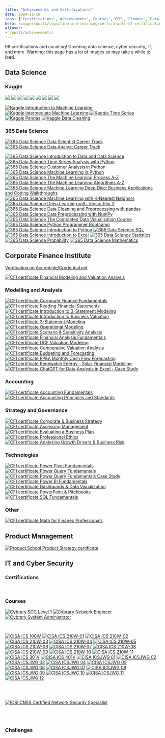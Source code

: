 ```yaml
---
title: "Achievements and Certifications"
date: 2024-11-10
tags: ['Certifications','Achievements','Courses','CPD','Finance','Data Science','Maths']
hero: /images/posts/cognition-and-learning/certs/a-wall-of-certifications.png
aliases: 
- /posts/achievements/
---
```


98 certifications and counting! Covering data science, cyber security, IT, and more. Warning: this page has a lot of images so may take a while to load.

## Data Science

### Kaggle

<img class="kaggle-badge" src="https://www.googleapis.com/download/storage/v1/b/kaggle-user-content/o/inbox%2F1488634%2F06808571894d065a64243d6ba468be2b%2FBadge-4.svg?generation=1727462524641424&amp;alt=media">
<img class="kaggle-badge" src="https://www.googleapis.com/download/storage/v1/b/kaggle-user-content/o/inbox%2F1488634%2F09e1f99bdf3222934ad7769409ec3f6d%2FBadge-26.svg?generation=1727468059623106&amp;alt=media">
<img class="kaggle-badge" src="https://www.googleapis.com/download/storage/v1/b/kaggle-user-content/o/inbox%2F1488634%2F1e4546d427340e1495b9ee02261e2dc6%2FBadge-34.svg?generation=1727468126171650&amp;alt=media">
<img class="kaggle-badge" src="https://www.googleapis.com/download/storage/v1/b/kaggle-user-content/o/inbox%2F1488634%2F7567026dd0c594f1193b49a98a976056%2FBadge-35.svg?generation=1727468213893504&amp;alt=media">
<img class="kaggle-badge" src="https://www.googleapis.com/download/storage/v1/b/kaggle-user-content/o/inbox%2F1488634%2F28e0e70842ce6972f4d68f5b6ecd549a%2FBadge-12.svg?generation=1727462988946700&amp;alt=media">
<img class="kaggle-badge" src="https://www.googleapis.com/download/storage/v1/b/kaggle-user-content/o/inbox%2F1488634%2F0b96fc543a2faf02467b3dcd5833feff%2FBadge-45.svg?generation=1727468334875991&amp;alt=media">
<img class="kaggle-badge" src="https://www.googleapis.com/download/storage/v1/b/kaggle-user-content/o/inbox%2F1488634%2Fbac00bdcf5aa52c077bef4d95da882f3%2FBadge-37.svg?generation=1727468352009252&amp;alt=media">
<img class="kaggle-badge" src="https://www.googleapis.com/download/storage/v1/b/kaggle-user-content/o/inbox%2F1488634%2F59be06dc5fa3103f7f3d4064730449a4%2FBadge-38.svg?generation=1727468372542689&amp;alt=media">
<img class="kaggle-badge" src="https://www.googleapis.com/download/storage/v1/b/kaggle-user-content/o/inbox%2F304806%2F1677a9768c3edb109351613acb6f8673%2FBadge-57.svg?generation=1731369061704923&amp;alt=media">

<a href="/images/posts/cognition-and-learning/certs/kaggle-itml.png" target="_blank"><img class="cert cert-img-quarter" src="/images/posts/cognition-and-learning/certs/kaggle-itml.png" alt="Kaggle Introduction to Machine Learning"></a>
<a href="/images/posts/cognition-and-learning/certs/kaggle-iml.png" target="_blank"><img class="cert cert-img-quarter" src="/images/posts/cognition-and-learning/certs/kaggle-iml.png" alt="Kaggle Intermediate Machine Learning"></a>
<a href="/images/posts/cognition-and-learning/certs/kaggle-ts.png" target="_blank"><img class="cert cert-img-quarter" src="/images/posts/cognition-and-learning/certs/kaggle-ts.png" alt="Kaggle Time Series"></a>
<a href="/images/posts/cognition-and-learning/certs/kaggle-pandas.png" target="_blank"><img class="cert cert-img-quarter" src="/images/posts/cognition-and-learning/certs/kaggle-pandas.png" alt="Kaggle Pandas"></a>
<a href="/images/posts/cognition-and-learning/certs/kaggle-dc.png" target="_blank"><img class="cert cert-img-quarter" src="/images/posts/cognition-and-learning/certs/kaggle-dc.png" alt="Kaggle Data Cleaning"></a>

### 365 Data Science

<a href="/images/posts/cognition-and-learning/certs/365ds-dsct.png" target="_blank"><img class="cert cert-img-half" src="/images/posts/cognition-and-learning/certs/365ds-dsct.png" alt="365 Data Science Data Scientist Career Track"></a>
<a href="/images/posts/cognition-and-learning/certs/365ds-dact.png" target="_blank"><img class="cert cert-img-half" src="/images/posts/cognition-and-learning/certs/365ds-dact.png" alt="365 Data Science Data Analyst Career Track"></a>

<a href="/images/posts/cognition-and-learning/certs/365ds-itdads.png" target="_blank"><img class="cert cert-img-quarter" src="/images/posts/cognition-and-learning/certs/365ds-itdads.png" alt="365 Data Science Introduction to Data and Data Science"></a>
<a href="/images/posts/cognition-and-learning/certs/365ds-tsawp.png" target="_blank"><img class="cert cert-img-quarter" src="/images/posts/cognition-and-learning/certs/365ds-tsawp.png" alt="365 Data Science Time Series Analysis with Python"></a>
<a href="/images/posts/cognition-and-learning/certs/365ds-caip.png" target="_blank"><img class="cert cert-img-quarter" src="/images/posts/cognition-and-learning/certs/365ds-caip.png" alt="365 Data Science Customer Analysis in Python"></a>
<a href="/images/posts/cognition-and-learning/certs/365ds-mlip.png" target="_blank"><img class="cert cert-img-quarter" src="/images/posts/cognition-and-learning/certs/365ds-mlip.png" alt="365 Data Science Machine Learning in Python"></a>
<a href="/images/posts/cognition-and-learning/certs/365ds-mlpaz.png" target="_blank"><img class="cert cert-img-quarter" src="/images/posts/cognition-and-learning/certs/365ds-mlpaz.png" alt="365 Data Science The Machine Learning Process A-Z"></a>
<a href="/images/posts/cognition-and-learning/certs/365ds-mlaaz.png" target="_blank"><img class="cert cert-img-quarter" src="/images/posts/cognition-and-learning/certs/365ds-mlaaz.png" alt="365 Data Science The Machine Learning Algorithms A-Z"></a>
<a href="/images/posts/cognition-and-learning/certs/365ds-mlddbacw.png" target="_blank"><img class="cert cert-img-quarter" src="/images/posts/cognition-and-learning/certs/365ds-mlddbacw.png" alt="365 Data Science Machine Learning Deep Dive: Business Applications and Coding Walkthroughs"></a>
<a href="/images/posts/cognition-and-learning/certs/365ds-mlknn.png" target="_blank"><img class="cert cert-img-quarter" src="/images/posts/cognition-and-learning/certs/365ds-mlknn.png" alt="365 Data Science Machine Learning with K-Nearest Neighors"></a>
<a href="/images/posts/cognition-and-learning/certs/365ds-dlwtf2.png" target="_blank"><img class="cert cert-img-quarter" src="/images/posts/cognition-and-learning/certs/365ds-dlwtf2.png" alt="365 Data Science Deep Learning with Tensor Flor 2"></a>
<a href="/images/posts/cognition-and-learning/certs/365ds-dcpp.png" target="_blank"><img class="cert cert-img-quarter" src="/images/posts/cognition-and-learning/certs/365ds-dcpp.png" alt="365 Data Science Data Cleaning and Preprocessing with pandas"></a>
<a href="/images/posts/cognition-and-learning/certs/365ds-dpwn.png" target="_blank"><img class="cert cert-img-quarter" src="/images/posts/cognition-and-learning/certs/365ds-dpwn.png" alt="365 Data Science Data Preprocessing with NumPy"></a>
<a href="/images/posts/cognition-and-learning/certs/365ds-cdvc.png" target="_blank"><img class="cert cert-img-quarter" src="/images/posts/cognition-and-learning/certs/365ds-cdvc.png" alt="365 Data Science The Completed Data Visualization Course"></a>
<a href="/images/posts/cognition-and-learning/certs/365ds-ppb.png" target="_blank"><img class="cert cert-img-quarter" src="/images/posts/cognition-and-learning/certs/365ds-ppb.png" alt="365 Data Science Python Programmer Bootcamp"></a>
<a href="/images/posts/cognition-and-learning/certs/365ds-itp.png" target="_blank"><img class="cert cert-img-quarter" src="/images/posts/cognition-and-learning/certs/365ds-itp.png" alt="365 Data Science Introduction to Python"></a>
<a href="/images/posts/cognition-and-learning/certs/365ds-sql.png" target="_blank"><img class="cert cert-img-quarter" src="/images/posts/cognition-and-learning/certs/365ds-sql.png" alt="365 Data Science SQL"></a>
<a href="/images/posts/cognition-and-learning/certs/365ds-ite.png" target="_blank"><img class="cert cert-img-quarter" src="/images/posts/cognition-and-learning/certs/365ds-ite.png" alt="365 Data Science Introduction to Excel"></a>
<a href="/images/posts/cognition-and-learning/certs/365ds-stats.png" target="_blank"><img class="cert cert-img-quarter" src="/images/posts/cognition-and-learning/certs/365ds-stats.png" alt="365 Data Science Statistics"></a>
<a href="/images/posts/cognition-and-learning/certs/365ds-prob.png" target="_blank"><img class="cert cert-img-quarter" src="/images/posts/cognition-and-learning/certs/365ds-prob.png" alt="365 Data Science Probability"></a>
<a href="/images/posts/cognition-and-learning/certs/365ds-maths.png" target="_blank"><img class="cert cert-img-quarter" src="/images/posts/cognition-and-learning/certs/365ds-maths.png" alt="365 Data Science Mathematics"></a>

## Corporate Finance Institute

[Verification on Accredible/Credential.net](https://www.credential.net/profile/jamesgibbins94329/wallet)

<a href="/images/posts/cognition-and-learning/certs/CFI-certificate-FMVA.png" target="_blank"><img class="cert cert-img-half" src="/images/posts/cognition-and-learning/certs/CFI-certificate-FMVA.png" alt="CFI certificate Financial Modeling and Valuation Analysis"></a>

### Modelling and Analysis

<a href="/images/posts/cognition-and-learning/certs/CFI-certificate-CFF.png" target="_blank"><img class="cert cert-img-quarter" src="/images/posts/cognition-and-learning/certs/CFI-certificate-CFF.png" alt="CFI certificate Corporate Finance Fundamentals"></a>
<a href="/images/posts/cognition-and-learning/certs/CFI-certificate-RFS.png" target="_blank"><img class="cert cert-img-quarter" src="/images/posts/cognition-and-learning/certs/CFI-certificate-RFS.png" alt="CFI certificate Reading Financial Statements"></a>
<a href="/images/posts/cognition-and-learning/certs/CFI-certificate-I3SM.png" target="_blank"><img class="cert cert-img-quarter" src="/images/posts/cognition-and-learning/certs/CFI-certificate-I3SM.png" alt="CFI certificate Introduction to 3-Statement Modeling"></a>
<a href="/images/posts/cognition-and-learning/certs/CFI-certificate-IBV.png" target="_blank"><img class="cert cert-img-quarter" src="/images/posts/cognition-and-learning/certs/CFI-certificate-IBV.png" alt="CFI certificate Introduction to Business Valuation"></a>
<a href="/images/posts/cognition-and-learning/certs/CFI-certificate-3SM.png" target="_blank"><img class="cert cert-img-quarter" src="/images/posts/cognition-and-learning/certs/CFI-certificate-3SM.png" alt="CFI certificate 3-Statement Modeling"></a>
<a href="/images/posts/cognition-and-learning/certs/CFI-certificate-OM.png" target="_blank"><img class="cert cert-img-quarter" src="/images/posts/cognition-and-learning/certs/CFI-certificate-OM.png" alt="CFI certificate Operational Modeling"></a>
<a href="/images/posts/cognition-and-learning/certs/CFI-certificate-SSA.png" target="_blank"><img class="cert cert-img-quarter" src="/images/posts/cognition-and-learning/certs/CFI-certificate-SSA.png" alt="CFI certificate Scenario & Sensitivity Analysis"></a>
<a href="/images/posts/cognition-and-learning/certs/CFI-certificate-FAF.png" target="_blank"><img class="cert cert-img-quarter" src="/images/posts/cognition-and-learning/certs/CFI-certificate-FAF.png" alt="CFI certificate Financial Analysis Fundamentals"></a>
<a href="/images/posts/cognition-and-learning/certs/CFI-certificate-DVM.png" target="_blank"><img class="cert cert-img-quarter" src="/images/posts/cognition-and-learning/certs/CFI-certificate-DVM.png" alt="CFI certificate DCF Valuation Modeling"></a>
<a href="/images/posts/cognition-and-learning/certs/CFI-certificate-CVA.png" target="_blank"><img class="cert cert-img-quarter" src="/images/posts/cognition-and-learning/certs/CFI-certificate-CVA.png" alt="CFI certificate Comparative Valuation Analysis"></a>
<a href="/images/posts/cognition-and-learning/certs/CFI-certificate-BaF.png" target="_blank"><img class="cert cert-img-quarter" src="/images/posts/cognition-and-learning/certs/CFI-certificate-BaF.png" alt="CFI certificate Budgeting and Forecasting"></a>
<a href="/images/posts/cognition-and-learning/certs/CFI-certificate-FPAMCFF.png" target="_blank"><img class="cert cert-img-quarter" src="/images/posts/cognition-and-learning/certs/CFI-certificate-FPAMCFF.png" alt="CFI certificate FP&A Monthly Cash Flow Forecasting"></a>
<a href="/images/posts/cognition-and-learning/certs/CFI-certificate-RESFM.png" target="_blank"><img class="cert cert-img-quarter" src="/images/posts/cognition-and-learning/certs/CFI-certificate-RESFM.png" alt="CFI certificate Renewable Energy - Solar Financial Modeling"></a>
<a href="/images/posts/cognition-and-learning/certs/CFI-certificate-CDAE.png" target="_blank"><img class="cert cert-img-quarter" src="/images/posts/cognition-and-learning/certs/CFI-certificate-CDAE.png" alt="CFI certificate ChatGPT for Data Analysis in Excel - Case Study"></a>

### Accounting

<a href="/images/posts/cognition-and-learning/certs/CFI-certificate-AF.png" target="_blank"><img class="cert cert-img-quarter" src="/images/posts/cognition-and-learning/certs/CFI-certificate-AF.png" alt="CFI certificate Accounting Fundamentals"></a>
<a href="/images/posts/cognition-and-learning/certs/CFI-certificate-APS.png" target="_blank"><img class="cert cert-img-quarter" src="/images/posts/cognition-and-learning/certs/CFI-certificate-APS.png" alt="CFI certificate Accounting Principles and Standards"></a>

### Strategy and Governance

<a href="/images/posts/cognition-and-learning/certs/CFI-certificate-CBS.png" target="_blank"><img class="cert cert-img-quarter" src="/images/posts/cognition-and-learning/certs/CFI-certificate-CBS.png" alt="CFI certificate Corporate & Business Strategy"></a>
<a href="/images/posts/cognition-and-learning/certs/CFI-certificate-AM.png" target="_blank"><img class="cert cert-img-quarter" src="/images/posts/cognition-and-learning/certs/CFI-certificate-AM.png" alt="CFI certificate Assessing Management"></a>
<a href="/images/posts/cognition-and-learning/certs/CFI-certificate-EBP.png" target="_blank"><img class="cert cert-img-quarter" src="/images/posts/cognition-and-learning/certs/CFI-certificate-EBP.png" alt="CFI certificate Evaluating a Business Plan"></a>
<a href="/images/posts/cognition-and-learning/certs/CFI-certificate-PE.png" target="_blank"><img class="cert cert-img-quarter" src="/images/posts/cognition-and-learning/certs/CFI-certificate-PE.png" alt="CFI certificate Professional Ethics"></a>
<a href="/images/posts/cognition-and-learning/certs/CFI-certificate-AGDBR.png" target="_blank"><img class="cert cert-img-quarter" src="/images/posts/cognition-and-learning/certs/CFI-certificate-AGDBR.png" alt="CFI certificate Analyzing Growth Drivers & Business Risk"></a>

### Technologies

<a href="/images/posts/cognition-and-learning/certs/CFI-certificate-PPF.png" target="_blank"><img class="cert cert-img-quarter" src="/images/posts/cognition-and-learning/certs/CFI-certificate-PPF.png" alt="CFI certificate Power Pivot Fundamentals"></a>
<a href="/images/posts/cognition-and-learning/certs/CFI-certificate-PQF.png" target="_blank"><img class="cert cert-img-quarter" src="/images/posts/cognition-and-learning/certs/CFI-certificate-PQF.png" alt="CFI certificate Power Query Fundamentals"></a>
<a href="/images/posts/cognition-and-learning/certs/CFI-certificate-PQFCS.png" target="_blank"><img class="cert cert-img-quarter" src="/images/posts/cognition-and-learning/certs/CFI-certificate-PQFCS.png" alt="CFI certificate Power Query Fundamentals Case Study"></a>
<a href="/images/posts/cognition-and-learning/certs/CFI-certificate-PBIF.png" target="_blank"><img class="cert cert-img-quarter" src="/images/posts/cognition-and-learning/certs/CFI-certificate-PBIF.png" alt="CFI certificate Power BI Fundamentals"></a>
<a href="/images/posts/cognition-and-learning/certs/CFI-certificate-DDV.png" target="_blank"><img class="cert cert-img-quarter" src="/images/posts/cognition-and-learning/certs/CFI-certificate-DDV.png" alt="CFI certificate Dashboards & Data Visualization"></a>
<a href="/images/posts/cognition-and-learning/certs/CFI-certificate-PPP.png" target="_blank"><img class="cert cert-img-quarter" src="/images/posts/cognition-and-learning/certs/CFI-certificate-PPP.png" alt="CFI certificate PowerPoint & Pitchbooks"></a>
<a href="/images/posts/cognition-and-learning/certs/CFI-certificate-SQLF.png" target="_blank"><img class="cert cert-img-quarter" src="/images/posts/cognition-and-learning/certs/CFI-certificate-SQLF.png" alt="CFI certificate SQL Fundamentals"></a>

### Other

<a href="/images/posts/cognition-and-learning/certs/CFI-certificate-MFP.png" target="_blank"><img class="cert cert-img-quarter" src="/images/posts/cognition-and-learning/certs/CFI-certificate-MFP.png" alt="CFI certificate Math for Finanec Professionals"></a>

## Product Management

<a href="/images/posts/cognition-and-learning/certs/certificate-of-completion-for-product-strategy-microcertification.png" target="_blank"><img class="cert cert-img-half" src="/images/posts/cognition-and-learning/certs/certificate-of-completion-for-product-strategy-microcertification.png" alt="Product School Product Strategy certificate"></a>

## IT and Cyber Security

### Certifications

<div class="cert" data-iframe-width="150" data-iframe-height="270" data-share-badge-id="e0ee5f5f-d1dd-4cfd-9dca-30866afafe5f" data-share-badge-host="https://www.youracclaim.com"></div><script type="text/javascript" async src="//cdn.youracclaim.com/assets/utilities/embed.js"></script>
<div class="cert" data-iframe-width="150" data-iframe-height="270" data-share-badge-id="b372cf87-a8b0-4f8d-b4fe-f6ef3323729e" data-share-badge-host="https://www.credly.com"></div><script type="text/javascript" async src="//cdn.credly.com/assets/utilities/embed.js"></script>
<div class="cert" data-iframe-width="150" data-iframe-height="270" data-share-badge-id="bac1b4da-8649-43a9-a864-eca08eb011bd" data-share-badge-host="https://www.credly.com"></div><script type="text/javascript" async src="//cdn.credly.com/assets/utilities/embed.js"></script>
<div class="cert" data-iframe-width="150" data-iframe-height="270" data-share-badge-id="4def6ab9-d0fd-4791-b6e5-0cef282da43b" data-share-badge-host="https://www.credly.com"></div><script type="text/javascript" async src="//cdn.credly.com/assets/utilities/embed.js"></script>
<div class="cert" data-iframe-width="150" data-iframe-height="270" data-share-badge-id="53998e82-6426-4023-8c3c-7aa340809459" data-share-badge-host="https://www.credly.com"></div><script type="text/javascript" async src="//cdn.credly.com/assets/utilities/embed.js"></script>
<div class="cert" data-iframe-width="150" data-iframe-height="270" data-share-badge-id="5ea66f70-9a95-42a7-8076-c78c17020de3" data-share-badge-host="https://www.credly.com"></div><script type="text/javascript" async src="//cdn.credly.com/assets/utilities/embed.js"></script>
<div class="cert" data-iframe-width="150" data-iframe-height="270" data-share-badge-id="96f41573-1d1d-4444-82f9-8080038306b8" data-share-badge-host="https://www.youracclaim.com"></div><script type="text/javascript" async src="//cdn.youracclaim.com/assets/utilities/embed.js"></script>
<div class="cert" data-iframe-width="150" data-iframe-height="270" data-share-badge-id="7f0978a0-91f8-4538-abd3-fe601df4a6f6" data-share-badge-host="https://www.youracclaim.com"></div><script type="text/javascript" async src="//cdn.youracclaim.com/assets/utilities/embed.js"></script>
<div class="cert" data-iframe-width="150" data-iframe-height="270" data-share-badge-id="b1d2ba0b-1f2a-4050-b52d-5e5f0654192e" data-share-badge-host="https://www.credly.com"></div><script type="text/javascript" async src="//cdn.credly.com/assets/utilities/embed.js"></script>
<div class="cert" data-iframe-width="150" data-iframe-height="270" data-share-badge-id="3209a1d0-38a8-4c3c-a796-a4ec8dd4cd37" data-share-badge-host="https://www.credly.com"></div><script type="text/javascript" async src="//cdn.credly.com/assets/utilities/embed.js"></script>
<div class="cert" data-iframe-width="150" data-iframe-height="270" data-share-badge-id="d6c6ae61-8164-4656-87de-be988baf1bf9" data-share-badge-host="https://www.credly.com"></div><script type="text/javascript" async src="//cdn.credly.com/assets/utilities/embed.js"></script>

<br>

### Courses

<a href="https://app.cybrary.it/courses/api/certificate/CC-3beb7e33-1435-48ec-9fed-16b0d585baa6/view" target="_blank"><img class="cert cert-img-third" src="/images/posts/cognition-and-learning/certs/cybrary-cert-soc-analyst-level-1.png" alt="Cybrary SOC Level 1"></a>
<a href="https://app.cybrary.it/courses/api/certificate/CC-1f4bc6e6-8666-4cee-ab1c-e27178f3ae19/view" target="_blank"><img class="cert cert-img-third" src="/images/posts/cognition-and-learning/certs/cybrary-cert-network-engineer.png" alt="Cybrary Network Engineer"></a>
<a href="https://app.cybrary.it/courses/api/certificate/CC-b14d45ad-5e0a-4ffe-ac91-c4f75fc08101/view" target="_blank"><img class="cert cert-img-third" src="/images/posts/cognition-and-learning/certs/cybrary-cert-system-administrator.png" alt="Cybrary System Administrator"></a>

<br>

<a href="/images/posts/cognition-and-learning/certs/CISA-ICS-100W.png" target="_blank"><img src="/images/posts/cognition-and-learning/certs/CISA-ICS-100W.png" alt="CISA ICS 100W" class="cert cert-img-CISA"></a>
<a href="/images/posts/cognition-and-learning/certs/CISA-ICS-210W-01.png" target="_blank"><img src="/images/posts/cognition-and-learning/certs/CISA-ICS-210W-01.png" alt="CISA ICS 210W-01" class="cert cert-img-CISA"></a>
<a href="/images/posts/cognition-and-learning/certs/CISA-ICS-210W-02.png" target="_blank"><img src="/images/posts/cognition-and-learning/certs/CISA-ICS-210W-02.png" alt="CISA ICS 210W-02" class="cert cert-img-CISA"></a>
<a href="/images/posts/cognition-and-learning/certs/CISA-ICS-210W-03.png" target="_blank"><img src="/images/posts/cognition-and-learning/certs/CISA-ICS-210W-03.png" alt="CISA ICS 210W-03" class="cert cert-img-CISA"></a>
<a href="/images/posts/cognition-and-learning/certs/CISA-ICS-210W-04.png" target="_blank"><img src="/images/posts/cognition-and-learning/certs/CISA-ICS-210W-04.png" alt="CISA ICS 210W-04" class="cert cert-img-CISA"></a>
<a href="/images/posts/cognition-and-learning/certs/CISA-ICS-210W-05.png" target="_blank"><img src="/images/posts/cognition-and-learning/certs/CISA-ICS-210W-05.png" alt="CISA ICS 210W-05" class="cert cert-img-CISA"></a>
<a href="/images/posts/cognition-and-learning/certs/CISA-ICS-210W-06.png" target="_blank"><img src="/images/posts/cognition-and-learning/certs/CISA-ICS-210W-06.png" alt="CISA ICS 210W-06" class="cert cert-img-CISA"></a>
<a href="/images/posts/cognition-and-learning/certs/CISA-ICS-210W-07.png" target="_blank"><img src="/images/posts/cognition-and-learning/certs/CISA-ICS-210W-07.png" alt="CISA ICS 210W-07" class="cert cert-img-CISA"></a>
<a href="/images/posts/cognition-and-learning/certs/CISA-ICS-210W-08.png" target="_blank"><img src="/images/posts/cognition-and-learning/certs/CISA-ICS-210W-08.png" alt="CISA ICS 210W-08" class="cert cert-img-CISA"></a>
<a href="/images/posts/cognition-and-learning/certs/CISA-ICS-210W-09.png" target="_blank"><img src="/images/posts/cognition-and-learning/certs/CISA-ICS-210W-09.png" alt="CISA ICS 210W-09" class="cert cert-img-CISA"></a>
<a href="/images/posts/cognition-and-learning/certs/CISA-ICS-210W-10.png" target="_blank"><img src="/images/posts/cognition-and-learning/certs/CISA-ICS-210W-10.png" alt="CISA ICS 210W-10" class="cert cert-img-CISA"></a>
<a href="/images/posts/cognition-and-learning/certs/CISA-ICS-210W-11.png" target="_blank"><img src="/images/posts/cognition-and-learning/certs/CISA-ICS-210W-11.png" alt="CISA ICS 210W-11" class="cert cert-img-CISA"></a>
<a href="/images/posts/cognition-and-learning/certs/CISA-ICS-301V.png" target="_blank"><img src="/images/posts/cognition-and-learning/certs/CISA-ICS-301V.png" alt="CISA ICS 301V" class="cert cert-img-CISA"></a>
<a href="/images/posts/cognition-and-learning/certs/CISA-ICS-401V.png" target="_blank"><img src="/images/posts/cognition-and-learning/certs/CISA-ICS-401V.png" alt="CISA ICS 401V" class="cert cert-img-CISA"></a>
<a href="/images/posts/cognition-and-learning/certs/CISA-ICSJWG-01.png" target="_blank"><img src="/images/posts/cognition-and-learning/certs/CISA-ICSJWG-01.png" alt="CISA ICSJWG 01" class="cert cert-img-CISA"></a>
<a href="/images/posts/cognition-and-learning/certs/CISA-ICSJWG-02.png" target="_blank"><img src="/images/posts/cognition-and-learning/certs/CISA-ICSJWG-02.png" alt="CISA ICSJWG 02" class="cert cert-img-CISA"></a>
<a href="/images/posts/cognition-and-learning/certs/CISA-ICSJWG-03.png" target="_blank"><img src="/images/posts/cognition-and-learning/certs/CISA-ICSJWG-03.png" alt="CISA ICSJWG 03" class="cert cert-img-CISA"></a>
<a href="/images/posts/cognition-and-learning/certs/CISA-ICSJWG-04.png" target="_blank"><img src="/images/posts/cognition-and-learning/certs/CISA-ICSJWG-04.png" alt="CISA ICSJWG 04" class="cert cert-img-CISA"></a>
<a href="/images/posts/cognition-and-learning/certs/CISA-ICSJWG-05.png" target="_blank"><img src="/images/posts/cognition-and-learning/certs/CISA-ICSJWG-05.png" alt="CISA ICSJWG 05" class="cert cert-img-CISA"></a>
<a href="/images/posts/cognition-and-learning/certs/CISA-ICSJWG-06.png" target="_blank"><img src="/images/posts/cognition-and-learning/certs/CISA-ICSJWG-06.png" alt="CISA ICSJWG 06" class="cert cert-img-CISA"></a>
<a href="/images/posts/cognition-and-learning/certs/CISA-ICSJWG-07.png" target="_blank"><img src="/images/posts/cognition-and-learning/certs/CISA-ICSJWG-07.png" alt="CISA ICSJWG 07" class="cert cert-img-CISA"></a>
<a href="/images/posts/cognition-and-learning/certs/CISA-ICSJWG-08.png" target="_blank"><img src="/images/posts/cognition-and-learning/certs/CISA-ICSJWG-08.png" alt="CISA ICSJWG 08" class="cert cert-img-CISA"></a>
<a href="/images/posts/cognition-and-learning/certs/CISA-ICSJWG-09.png" target="_blank"><img src="/images/posts/cognition-and-learning/certs/CISA-ICSJWG-09.png" alt="CISA ICSJWG 09" class="cert cert-img-CISA"></a>
<a href="/images/posts/cognition-and-learning/certs/CISA-ICSJWG-10.png" target="_blank"><img src="/images/posts/cognition-and-learning/certs/CISA-ICSJWG-10.png" alt="CISA ICSJWG 10" class="cert cert-img-CISA"></a>
<a href="/images/posts/cognition-and-learning/certs/CISA-ICSJWG-11.png" target="_blank"><img src="/images/posts/cognition-and-learning/certs/CISA-ICSJWG-11.png" alt="CISA ICSJWG 11" class="cert cert-img-CISA"></a>
<a href="/images/posts/cognition-and-learning/certs/CISA-ICSJWG-12.png" target="_blank"><img src="/images/posts/cognition-and-learning/certs/CISA-ICSJWG-12.png" alt="CISA ICSJWG 12" class="cert cert-img-CISA"></a>

<br><br>

<a href="https://www.credential.net/9d3651d4-c667-4095-9029-7e6281f6774f" target="_blank"><img  class="cert cert-img-third" src="https://api.accredible.com/v1/frontend/credential_website_embed_image/certificate/18385810" alt="ICSI CNSS Certified Network Security Specialist"></a>

<br><br>

### Challenges

<script src="https://tryhackme.com/badge/97839"></script>
